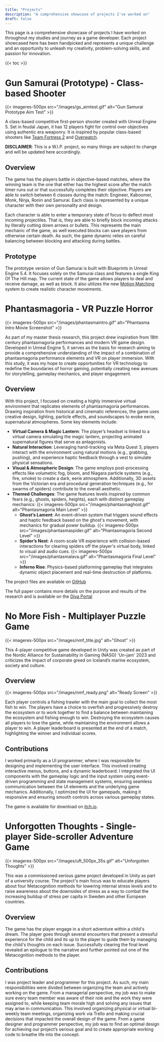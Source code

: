 ```yaml
---
title: "Projects"
description: "A comprehensive showcase of projects I've worked on"
draft: false
---
```


This page is a comprehensive showcase of projects I have worked on throughout my studies and journey as a game developer. 
Each project showcased here has been handpicked and represents a unique challenge and an opportunity to unleash my creativity, problem-solving skills, and passion for innovation.

{{< toc >}}

# Gun Samurai (Prototype) - Class-based Shooter

{{< imageres-500px src="/images/gs_aimtest.gif" alt="Gun Samurai Prototype Aim Test" >}}

A class-based competitive first-person shooter created with Unreal Engine 5. Set in feudal Japan, it has 12 players fight for control over objectives using authentic era weaponry. It is inspired by popular class-based shooters like [Team Fortress 2](https://store.steampowered.com/app/440/Team_Fortress_2/) and [Overwatch](https://store.steampowered.com/app/2357570/Overwatch_2/).

**DISCLAIMER**: This is a W.I.P. project, so many things are subject to change and will be updated here accordingly.

## Overview

The game has the players battle in objective-based matches, where the winning team is the one that either has the highest score after the match timer runs out or that successfully completes their objective. Players are able to switch between 6 classes during the match: Engineer, Kaboomer, Monk, Ninja, Ronin and Samurai. Each class is represented by a unique character with their own personality and design.

Each character is able to enter a temporary state of focus to deflect most incoming projectiles. That is, they are able to briefly block incoming attacks by literally cutting down arrows or bullets. This represents the main mechanic of the game, as well executed blocks can save players from otherwise certain death. As such, the game dynamic relies on careful balancing between blocking and attacking during battles.

## Prototype

The prototype version of Gun Samurai is built with Blueprints in Unreal Engine 5.4. It focuses solely on the Samurai class and features a single King Of The Hill map. The current state of the game allows players to deal and receive damage, as well as block. It also utilizes the new [Motion Matching](https://dev.epicgames.com/documentation/en-us/unreal-engine/motion-matching-in-unreal-engine) system to create realistic character movements.

# Phantasmagoria - VR Puzzle Horror

{{< imageres-500px src="/images/phantasmaintro.gif" alt="Phantasma Intro Movie Screenshot" >}}

As part of my master thesis research, this project drew inspiration from 18th century phantasmagoria performances and modern VR game design. Developed in Unreal Engine 5, it serves as the basis for research aiming to provide a comprehensive understanding of the impact of a combination of phantasmagoria performance elements and VR on player immersion. With this study, it was my hope to create opportunities for VR technology to redefine the boundaries of horror gaming, potentially creating new avenues for storytelling, gameplay mechanics, and player engagement.

## Overview

With this project, I focused on creating a highly immersive virtual environment that replicates elements of phantasmagoria performances. Drawing inspiration from historical and cinematic references, the game uses creative design, lighting, particle effects, and soundscapes to evoke eerie, supernatural atmospheres. Some key elements include:

- **Virtual Camera & Magic Lantern**: The player’s headset is linked to a virtual camera simulating the magic lantern, projecting animated supernatural figures that serve as antagonists.
- **Natural Interaction**: Leveraging hand-tracking via Meta Quest 3, players interact with the environment using natural motions (e.g., grabbing, pushing), and experience haptic feedback through a vest to simulate physical sensations.
- **Visual & Atmospheric Design**: The game employs post-processing effects like volumetric fog, bloom, and Niagara particle systems (e.g., fire, smoke) to create a dark, eerie atmosphere. Additionally, 3D assets from the Victorian era and procedural generation techniques (e.g., for swarms of spiders) contribute to the overall aesthetic.
- **Themed Challenges**: The game features levels inspired by common fears (e.g., ghosts, spiders, heights), each with distinct gameplay mechanics:
    {{< imageres-500px src="/images/phantasmaghost.gif" alt="Phantasmagoria Main Level" >}}
    - **Ghost’s Lament**: An event-driven system that triggers sound effects and haptic feedback based on the ghost's movement, with mechanics for gradual power buildup.
    {{< imageres-500px src="/images/phantasmaspider.gif" alt="Phantasmagoria Second Level" >}}
    - **Spider’s Nest**: A room-scale VR experience with collision-based interactions for clearing spiders off the player's virtual body, linked to visual and audio cues.
    {{< imageres-500px src="/images/phantasmalava.gif" alt="Phantasmagoria Final Level" >}}
    - **Inferno Rise**: Physics-based platforming gameplay that integrates dynamic object placement and real-time destruction of platforms.
  
The project files are available on [GitHub](https://github.com/Kreateer/Phantasmagoric)

The full paper contains more details on the purpose and results of the research and is available on the [Diva Portal](https://www.diva-portal.org/smash/record.jsf?dswid=-8254&pid=diva2%3A1881449&c=1&searchType=SIMPLE&language=sv&query=Matija+Milakovic&af=%5B%5D&aq=%5B%5B%5D%5D&aq2=%5B%5B%5D%5D&aqe=%5B%5D&noOfRows=50&sortOrder=author_sort_asc&sortOrder2=title_sort_asc&onlyFullText=false&sf=all)

# No More Fish - Multiplayer Puzzle Game

{{< imageres-500px src="/images/nmf_title.jpg" alt="Ghost" >}}

This 4-player competitive game developed in Unity was created as part of the Nordic Alliance for Sustainability in Gaming (NASG) 'Un-jam' 2023 and criticizes the impact of corporate greed on Iceland’s marine ecosystem, society and culture.

## Overview

{{< imageres-500px src="/images/nmf_ready.png" alt="Ready Screen" >}}

Each player controls a fishing trawler with the main goal to collect the most fish to win. The players have a choice to overfish and progressively destroy the ecosystem or to work together to find a balance between maintaining the ecosystem and fishing enough to win. Destroying the ecosystem causes all players to lose the game, while maintaining the environment allows a player to win. A player leaderboard is presented at the end of a match, highlighting the winner and individual scores.

## Contributions

I worked primarily as a UI programmer, where I was responsible for designing and implementing the user interface. This involved creating interactive menus, buttons, and a dynamic leaderboard. I integrated the UI components with the gameplay logic and the input system using event-driven programming and state management systems, ensuring seamless communication between the UI elements and the underlying game mechanics. Additionally, I optimized the UI for gamepads, making it responsive and ensuring smooth controls across various gameplay states.

The game is available for download on [itch.io](https://kreateer.itch.io/no-more-fish).

# Unforgotten Thoughts - Single-player Side-scroller Adventure Game

{{< imageres-500px src="/images/uft_500px_35s.gif" alt="Unforgotten Thoughts" >}}

This was a commissioned serious game project developed in Unity as part of a university course. The project's main focus was to educate players about four Metacognition methods for lowering internal stress levels and to raise awareness about the downsides of stress as a way to combat the increasing buildup of stress per capita in Sweden and other European countries.

## Overview

The game has the player engage in a short adventure within a child's dream. The player goes through several encounters that present a stressful experience for the child and its up to the player to guide them by managing the child's thoughts on each issue. Successfully clearing the final level revealed an epilogue to the narrative and further pointed out one of the Metacognition methods to the player.

## Contributions

I was project leader and programmer for this project. As such, my main responsibilities were divided between organizing the team and actively working on the game. 
From a managerial perspective, my job was to make sure every team member was aware of their role and the work they were assigned to, while keeping team morale high and solving any issues that may arise in communication. This involved organizing physical or virtual bi-weekly team meetings, organizing work via Trello and making crucial decisions that impacted the overall design of the game.
From a game designer and programmer perspective, my job was to find an optimal design for achieving our project’s serious goal and to create appropriate working code to breathe life into the concept.